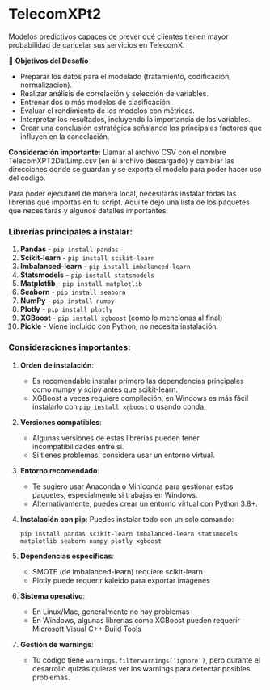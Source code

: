 # TelecomXPt2

Modelos predictivos capaces de prever qué clientes tienen mayor probabilidad de cancelar sus servicios en TelecomX.

🧠 **Objetivos del Desafío**

- Preparar los datos para el modelado (tratamiento, codificación, normalización).
- Realizar análisis de correlación y selección de variables.
- Entrenar dos o más modelos de clasificación.
- Evaluar el rendimiento de los modelos con métricas.
- Interpretar los resultados, incluyendo la importancia de las variables.
- Crear una conclusión estratégica señalando los principales factores que influyen en la cancelación.

**Consideración importante:** Llamar al archivo CSV con el nombre TelecomXPT2DatLimp.csv (en el archivo descargado) y cambiar las direcciones donde se guardan y se exporta el modelo para poder hacer uso del código.

Para poder ejecutarel de manera local, necesitarás instalar todas las librerías que importas en tu script. Aquí te dejo una lista de los paquetes que necesitarás y algunos detalles importantes:

### Librerías principales a instalar:
1. **Pandas** - `pip install pandas`
2. **Scikit-learn** - `pip install scikit-learn`
3. **Imbalanced-learn** - `pip install imbalanced-learn`
4. **Statsmodels** - `pip install statsmodels`
5. **Matplotlib** - `pip install matplotlib`
6. **Seaborn** - `pip install seaborn`
7. **NumPy** - `pip install numpy`
8. **Plotly** - `pip install plotly`
9. **XGBoost** - `pip install xgboost` (como lo mencionas al final)
10. **Pickle** - Viene incluido con Python, no necesita instalación.

### Consideraciones importantes:

1. **Orden de instalación**:
   - Es recomendable instalar primero las dependencias principales como numpy y scipy antes que scikit-learn.
   - XGBoost a veces requiere compilación, en Windows es más fácil instalarlo con `pip install xgboost` o usando conda.

2. **Versiones compatibles**:
   - Algunas versiones de estas librerías pueden tener incompatibilidades entre sí.
   - Si tienes problemas, considera usar un entorno virtual.

3. **Entorno recomendado**:
   - Te sugiero usar Anaconda o Miniconda para gestionar estos paquetes, especialmente si trabajas en Windows.
   - Alternativamente, puedes crear un entorno virtual con Python 3.8+.

4. **Instalación con pip**:
   Puedes instalar todo con un solo comando:
   ```
   pip install pandas scikit-learn imbalanced-learn statsmodels matplotlib seaborn numpy plotly xgboost
   ```

5. **Dependencias específicas**:
   - SMOTE (de imbalanced-learn) requiere scikit-learn
   - Plotly puede requerir kaleido para exportar imágenes

6. **Sistema operativo**:
   - En Linux/Mac, generalmente no hay problemas
   - En Windows, algunas librerías como XGBoost pueden requerir Microsoft Visual C++ Build Tools

7. **Gestión de warnings**:
   - Tu código tiene `warnings.filterwarnings('ignore')`, pero durante el desarrollo quizás quieras ver los warnings para detectar posibles problemas.

